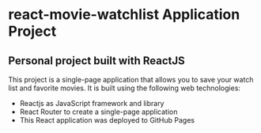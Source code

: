 # react-movie-watchlist Application Project
## Personal project built with ReactJS

This project is a single-page application that allows you to save your watch list and favorite movies. It is built using the following web technologies:

* Reactjs as JavaScript framework and library
* React Router to create a single-page application
* This React application was deployed to GitHub Pages
